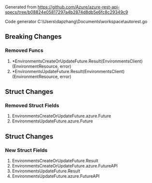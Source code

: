 Generated from https://github.com/Azure/azure-rest-api-specs/tree/b08824e05817297a4b2874d8db5e6fc8c29349c9

Code generator C:\Users\dapzhang\Documents\workspace\autorest.go

## Breaking Changes

### Removed Funcs

1. *EnvironmentsCreateOrUpdateFuture.Result(EnvironmentsClient) (EnvironmentResource, error)
1. *EnvironmentsUpdateFuture.Result(EnvironmentsClient) (EnvironmentResource, error)

## Struct Changes

### Removed Struct Fields

1. EnvironmentsCreateOrUpdateFuture.azure.Future
1. EnvironmentsUpdateFuture.azure.Future

## Struct Changes

### New Struct Fields

1. EnvironmentsCreateOrUpdateFuture.Result
1. EnvironmentsCreateOrUpdateFuture.azure.FutureAPI
1. EnvironmentsUpdateFuture.Result
1. EnvironmentsUpdateFuture.azure.FutureAPI
